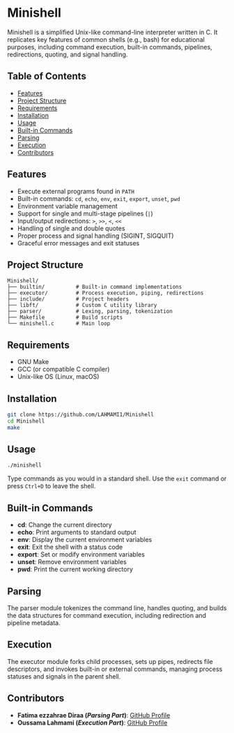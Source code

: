 # Minishell

Minishell is a simplified Unix-like command-line interpreter written in C. It replicates key features of common shells (e.g., bash) for educational purposes, including command execution, built-in commands, pipelines, redirections, quoting, and signal handling.

## Table of Contents

- [Features](#features)
- [Project Structure](#project-structure)
- [Requirements](#requirements)
- [Installation](#installation)
- [Usage](#usage)
- [Built-in Commands](#built-in-commands)
- [Parsing](#parsing)
- [Execution](#execution)
- [Contributors](#contributing)

## Features

- Execute external programs found in `PATH`
- Built-in commands: `cd`, `echo`, `env`, `exit`, `export`, `unset`, `pwd`
- Environment variable management
- Support for single and multi-stage pipelines (`|`)
- Input/output redirections: `>`, `>>`, `<`, `<<`
- Handling of single and double quotes
- Proper process and signal handling (SIGINT, SIGQUIT)
- Graceful error messages and exit statuses

## Project Structure

```
Minishell/
├── builtin/          # Built-in command implementations
├── executor/         # Process execution, piping, redirections
├── include/          # Project headers
├── libft/            # Custom C utility library
├── parser/           # Lexing, parsing, tokenization
├── Makefile          # Build scripts
└── minishell.c       # Main loop
```

## Requirements

- GNU Make
- GCC (or compatible C compiler)
- Unix-like OS (Linux, macOS)

## Installation

```bash
git clone https://github.com/LAHMAMI1/Minishell
cd Minishell
make
```

## Usage

```bash
./minishell
```

Type commands as you would in a standard shell. Use the `exit` command or press `Ctrl+D` to leave the shell.

## Built-in Commands

- **cd**: Change the current directory
- **echo**: Print arguments to standard output
- **env**: Display the current environment variables
- **exit**: Exit the shell with a status code
- **export**: Set or modify environment variables
- **unset**: Remove environment variables
- **pwd**: Print the current working directory

## Parsing

The parser module tokenizes the command line, handles quoting, and builds the data structures for command execution, including redirection and pipeline metadata.

## Execution

The executor module forks child processes, sets up pipes, redirects file descriptors, and invokes built-in or external commands, managing process statuses and signals in the parent shell.

## Contributors

- **Fatima ezzahrae Diraa (*Parsing Part*)**: [GitHub Profile](https://github.com/Raven-79)
- **Oussama Lahmami (*Execution Part*)**: [GitHub Profile](https://github.com/LAHMAMI1)
